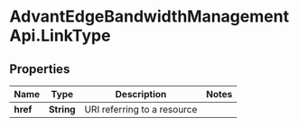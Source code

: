 # AdvantEdgeBandwidthManagementApi.LinkType

## Properties
Name | Type | Description | Notes
------------ | ------------- | ------------- | -------------
**href** | **String** | URI referring to a resource | 


